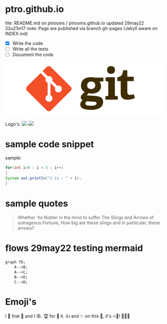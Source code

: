 # ptro.github.io
file: README.md on  ptrooms / ptrooms.github.io updated 29may22 22u21m17
note: Page are published via branch gh-pages (Jekyll aware on INDEX.md)

- [X] Write the code
- [ ] Write all the tests
- [ ] Document the code

![alttext](assets/images/Git_logo.png)

Logo's: <img src="https://github.com/ptrooms/ptrooms.github.io/blob/gh-pages/assets/images/ptro_680x478.jpg" height="100">-<img src="https://github.com/ptrooms/ptrooms.github.io/blob/gh-pages/assets/images/hcclogo.png" height="100">

# sample code snippet
sample:
```java
for(int i=0 ; i < 5 ; i++)
{
System.out.println("i is : " + i);
}
```
# sample quotes
> Whether 'tis Nobler in the mind to suffer
> The Slings and Arrows of outrageous Fortune, 
How big are these slings and in particular, these arrows?


# flows 29may22 testing mermaid
```mermaid
graph TD;
    A-->B;
    A-->C;
    B-->D;
    C-->D;
```

# Emoji's
I :eyes: that :bug: and I :cold_sweat:.
:trophy: for :microscope: it.
:+1: and :sparkles: on this :ship:, it's :fire::poop:!
:clap::tada::panda_face:
